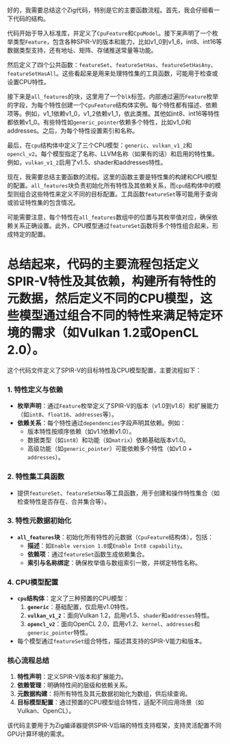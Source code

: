 好的，我需要总结这个Zig代码，特别是它的主要函数流程。首先，我会仔细看一下代码的结构。

代码开始于导入标准库，并定义了`CpuFeature`和`CpuModel`。接下来声明了一个枚举类型`Feature`，包含各种SPIR-V的版本和能力，比如v1_0到v1_6，int8、int16等数据类型支持，还有地址、矩阵、存储推送常量等功能。

然后定义了四个公共函数：`featureSet`、`featureSetHas`、`featureSetHasAny`、`featureSetHasAll`。这些看起来是用来处理特性集的工具函数，可能用于检查或设置CPU特性。

接下来是`all_features`的块，这里用了一个`blk`标签。内部通过遍历`Feature`枚举的字段，为每个特性创建一个`CpuFeature`结构体实例。每个特性都有描述、依赖项等。例如，v1_1依赖v1_0，v1_2依赖v1_1，依此类推。其他如int8、int16等特性都依赖v1_0。有些特性如`generic_pointer`依赖多个特性，比如v1_0和addresses。之后，为每个特性设置索引和名称。

最后，在`cpu`结构体中定义了三个CPU模型：`generic`、`vulkan_v1_2`和`opencl_v2`。每个模型指定了名称、LLVM名称（如果有的话）和启用的特性集。例如，`vulkan_v1_2`启用了v1.5、shader和addresses特性。

现在，我需要总结主要函数的流程。这里的函数主要是特性集的构建和CPU模型的配置。`all_features`块负责初始化所有特性及其依赖关系，而`cpu`结构体中的模型则组合这些特性来定义不同的目标配置。工具函数`featureSet`等可能用于查询或验证特性集的包含情况。

可能需要注意，每个特性在`all_features`数组中的位置与其枚举值对应，确保依赖关系正确设置。此外，CPU模型通过`featureSet`函数将多个特性组合起来，形成特定的配置。

总结起来，代码的主要流程包括定义SPIR-V特性及其依赖，构建所有特性的元数据，然后定义不同的CPU模型，这些模型通过组合不同的特性来满足特定环境的需求（如Vulkan 1.2或OpenCL 2.0）。
================================================
这个代码文件定义了SPIR-V的目标特性及CPU模型配置，主要流程如下：

### 1. **特性定义与依赖**
   - **枚举声明**：通过`Feature`枚举定义了SPIR-V的版本（v1.0到v1.6）和扩展能力（如`int8`、`float16`、`addresses`等）。
   - **依赖关系**：每个特性通过`dependencies`字段声明其依赖。例如：
     - 版本特性按顺序依赖（如v1.1依赖v1.0）。
     - 数据类型（如`int8`）和功能（如`matrix`）依赖基础版本v1.0。
     - 高级功能（如`generic_pointer`）可能依赖多个特性（如v1.0 + `addresses`）。

### 2. **特性集工具函数**
   - 提供`featureSet`、`featureSetHas`等工具函数，用于创建和操作特性集合（如检查特性是否存在、合并集合等）。

### 3. **特性元数据初始化**
   - **`all_features`块**：初始化所有特性的元数据（`CpuFeature`结构体），包括：
     - **描述**：如`Enable version 1.0`或`Enable Int8 capability`。
     - **依赖项**：通过`featureSet`函数生成依赖集合。
     - **索引与名称绑定**：确保枚举值与数组索引一致，并绑定特性名称。

### 4. **CPU模型配置**
   - **`cpu`结构体**：定义了三种预置的CPU模型：
     1. **`generic`**：基础配置，仅启用v1.0特性。
     2. **`vulkan_v1_2`**：面向Vulkan 1.2，启用v1.5、`shader`和`addresses`特性。
     3. **`opencl_v2`**：面向OpenCL 2.0，启用v1.2、`kernel`、`addresses`和`generic_pointer`特性。
   - 每个模型通过`featureSet`组合特性，描述其支持的SPIR-V能力和版本。

### 核心流程总结
1. **特性声明**：定义SPIR-V版本和扩展能力。
2. **依赖管理**：明确特性间的层级和依赖关系。
3. **元数据构建**：将所有特性及其元数据初始化为数组，供后续查询。
4. **目标模型配置**：通过预置的CPU模型组合特性，适配不同应用场景（如Vulkan、OpenCL）。

该代码主要用于为Zig编译器提供SPIR-V后端的特性支持框架，支持灵活配置不同GPU计算环境的需求。